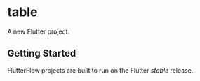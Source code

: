 # table

A new Flutter project.

## Getting Started

FlutterFlow projects are built to run on the Flutter _stable_ release.
